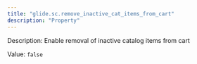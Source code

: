 ```yaml
---
title: "glide.sc.remove_inactive_cat_items_from_cart"
description: "Property"
---
```


Description: Enable removal of inactive catalog items from cart

Value: `false`